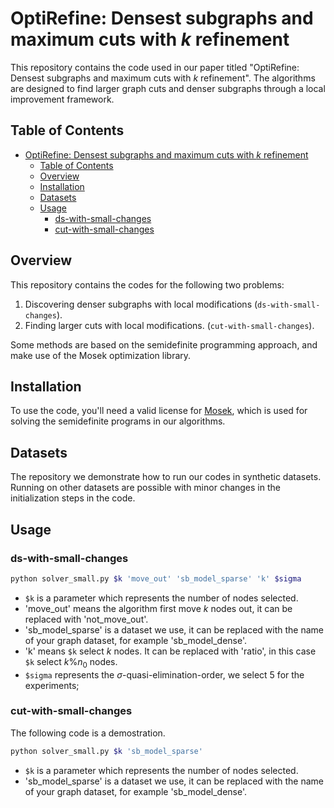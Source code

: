 # OptiRefine: Densest subgraphs and maximum cuts with $k$ refinement

This repository contains the code used in our paper titled "OptiRefine: Densest subgraphs and maximum cuts with $k$ refinement". The algorithms are designed to find larger graph cuts and denser subgraphs through a local improvement framework.

## Table of Contents

- [OptiRefine: Densest subgraphs and maximum cuts with $k$ refinement](#OptiRefine)
  - [Table of Contents](#table-of-contents)
  - [Overview](#overview)
  - [Installation](#installation)
  - [Datasets](#datasets)
  - [Usage](#usage)
    - [ds-with-small-changes](#ds-with-small-changes)
    - [cut-with-small-changes](#cut-with-small-changes)

## Overview

This repository contains the codes for the following two problems: 


1. Discovering denser subgraphs with local modifications (`ds-with-small-changes`).
2. Finding larger cuts with local modifications. (`cut-with-small-changes`).

Some methods are based on the semidefinite programming approach, and make use of the Mosek optimization library.

## Installation

To use the code, you'll need a valid license for [Mosek](https://www.mosek.com/), which is used for solving the semidefinite programs in our algorithms.

## Datasets

The repository we demonstrate how to run our codes in synthetic datasets. Running on other datasets are possible with minor changes in the initialization steps in the code.

## Usage

### ds-with-small-changes

```bash
python solver_small.py $k 'move_out' 'sb_model_sparse' 'k' $sigma
```


- `$k` is a parameter which represents the number of nodes selected.
- 'move_out' means the algorithm first move $k$ nodes out, it can be replaced with 'not_move_out'.
- 'sb_model_sparse' is a dataset we use, it can be replaced with the name of your graph dataset, for example 'sb_model_dense'.
- 'k' means `$k` select $k$ nodes. It can be replaced with 'ratio', in this case `$k` select $k\%n_0$ nodes. 
- `$sigma` represents the $\sigma$-quasi-elimination-order, we select $5$ for the experiments;

### cut-with-small-changes

The following code is a demostration. 

```bash
python solver_small.py $k 'sb_model_sparse'
```

- `$k` is a parameter which represents the number of nodes selected.
- 'sb_model_sparse' is a dataset we use, it can be replaced with the name of your graph dataset, for example 'sb_model_dense'.

